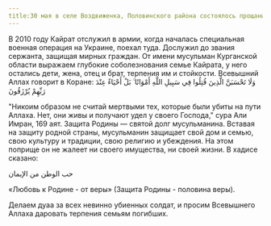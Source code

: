 ```yaml
---
title:30 мая в селе Воздвиженка, Половинского района состоялось прощание с нашим братом Копеевым Кайратом Темерхановичем.
---
```


В 2010 году Кайрат отслужил в армии, когда началась специальная военная операция на Украине, поехал туда. Дослужил до звания 
сержанта, защищая мирных граждан.
От имени мусульман Курганской области выражаем глубокие соболезнования семье Кайрата, у него остались дети, жена, отец и брат, 
терпения им и стойкости.
Всевышний Аллах говорит в Коране:
وَلَا تَحْسَبَنَّ الَّذِينَ قُتِلُوا فِي 
سَبِيلِ اللَّهِ أَمْوَاتًا ۚ بَلْ أَحْيَاءٌ عِنْدَ رَبِّهِمْ يُرْزَقُونَ

"Никоим образом не считай мертвыми тех, которые были убиты на пути Аллаха. Нет, они живы и получают удел у своего Господа," 
сура Али Имран, 169 аят.
Защита Родины — святой долг мусульманина. 
Вставая на защиту родной страны, мусульманин защищает свой дом и семью, свою культуру и традиции, свою религию и убеждения. 
На этом поприще он не жалеет ни своего имущества, ни своей жизни.
В хадисе сказано:


حب الوطن من الإيمان


«Любовь к Родине - от веры» (Защита Родины - половина веры).

Делаем дуаа за всех невинно убиенных солдат, и просим Всевышнего Аллаха даровать терпения семьям погибших.

